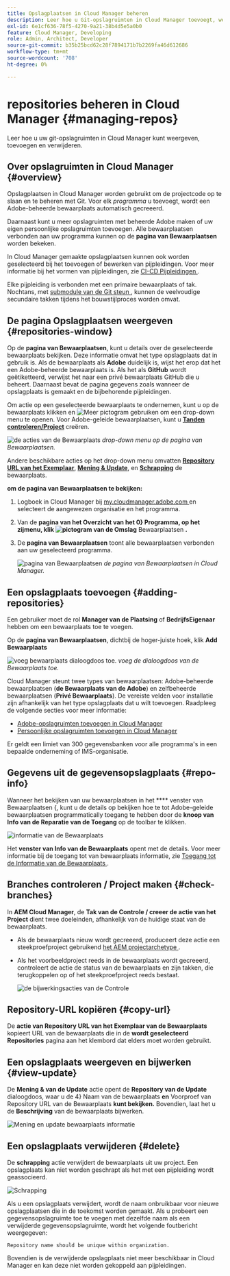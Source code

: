 ```yaml
---
title: Opslagplaatsen in Cloud Manager beheren
description: Leer hoe u Git-opslagruimten in Cloud Manager toevoegt, weergeeft en verwijdert.
exl-id: 6e1cf636-78f5-4270-9a21-38b4d5e5a0b0
feature: Cloud Manager, Developing
role: Admin, Architect, Developer
source-git-commit: b35b25bcd62c28f7894171b7b2269fa46d612686
workflow-type: tm+mt
source-wordcount: '708'
ht-degree: 0%

---
```



# repositories beheren in Cloud Manager {#managing-repos}

Leer hoe u uw git-opslagruimten in Cloud Manager kunt weergeven, toevoegen en verwijderen.

## Over opslagruimten in Cloud Manager {#overview}

Opslagplaatsen in Cloud Manager worden gebruikt om de projectcode op te slaan en te beheren met Git. Voor elk *programma* u toevoegt, wordt een Adobe-beheerde bewaarplaats automatisch gecreeerd.

Daarnaast kunt u meer opslagruimten met beheerde Adobe maken of uw eigen persoonlijke opslagruimten toevoegen. Alle bewaarplaatsen verbonden aan uw programma kunnen op de **pagina van Bewaarplaatsen** worden bekeken.

In Cloud Manager gemaakte opslagplaatsen kunnen ook worden geselecteerd bij het toevoegen of bewerken van pijpleidingen. Voor meer informatie bij het vormen van pijpleidingen, zie [ CI-CD Pijpleidingen ](/help/implementing/cloud-manager/configuring-pipelines/introduction-ci-cd-pipelines.md).

Elke pijpleiding is verbonden met een primaire bewaarplaats of tak. Nochtans, met [ submodule van de Git steun ](git-submodules.md), kunnen de veelvoudige secundaire takken tijdens het bouwstijlproces worden omvat.

## De pagina Opslagplaatsen weergeven {#repositories-window}

Op de **pagina van Bewaarplaatsen**, kunt u details over de geselecteerde bewaarplaats bekijken. Deze informatie omvat het type opslagplaats dat in gebruik is. Als de bewaarplaats als **Adobe** duidelijk is, wijst het erop dat het een Adobe-beheerde bewaarplaats is. Als het als **GitHub** wordt geëtiketteerd, verwijst het naar een privé bewaarplaats GitHub die u beheert. Daarnaast bevat de pagina gegevens zoals wanneer de opslagplaats is gemaakt en de bijbehorende pijpleidingen.

Om actie op een geselecteerde bewaarplaats te ondernemen, kunt u op de bewaarplaats klikken en ![ Meer pictogram ](https://spectrum.adobe.com/static/icons/workflow_18/Smock_More_18_N.svg) gebruiken om een drop-down menu te openen. Voor Adobe-geleide bewaarplaatsen, kunt u **[Tanden controleren/Project](#check-branches)** creëren.

![ de acties van de Bewaarplaats ](assets/repository-actions.png)
*drop-down menu op de pagina van Bewaarplaatsen.*

Andere beschikbare acties op het drop-down menu omvatten **[Repository URL van het Exemplaar](#copy-url)**, **[Mening &amp; Update](#view-update)**, en **[Schrapping](#delete)** de bewaarplaats.

**om de pagina van Bewaarplaatsen te bekijken:**

1. Logboek in Cloud Manager bij [ my.cloudmanager.adobe.com ](https://my.cloudmanager.adobe.com/) en selecteert de aangewezen organisatie en het programma.

1. Van de **pagina van het Overzicht van het 0} Programma, op het zijmenu, klik ![ pictogram van de Omslag ](https://spectrum.adobe.com/static/icons/workflow_18/Smock_Folder_18_N.svg)** Bewaarplaatsen **.**

1. De **pagina van Bewaarplaatsen** toont alle bewaarplaatsen verbonden aan uw geselecteerd programma.

   ![ pagina van Bewaarplaatsen ](assets/repositories.png)
   *de pagina van Bewaarplaatsen in Cloud Manager.*

## Een opslagplaats toevoegen {#adding-repositories}

Een gebruiker moet de rol **Manager van de Plaatsing** of **BedrijfsEigenaar** hebben om een bewaarplaats toe te voegen.

Op de **pagina van Bewaarplaatsen**, dichtbij de hoger-juiste hoek, klik **Add Bewaarplaats**

![ voeg bewaarplaats dialoogdoos toe.](assets/repository-add.png)
*voeg de dialoogdoos van de Bewaarplaats toe.*

Cloud Manager steunt twee types van bewaarplaatsen: Adobe-beheerde bewaarplaatsen (**de Bewaarplaats van de Adobe**) en zelfbeheerde bewaarplaatsen (**Privé Bewaarplaats**). De vereiste velden voor installatie zijn afhankelijk van het type opslagplaats dat u wilt toevoegen. Raadpleeg de volgende secties voor meer informatie:

* [Adobe-opslagruimten toevoegen in Cloud Manager](adobe-repositories.md)
* [Persoonlijke opslagruimten toevoegen in Cloud Manager](private-repositories.md)

Er geldt een limiet van 300 gegevensbanken voor alle programma&#39;s in een bepaalde onderneming of IMS-organisatie.

## Gegevens uit de gegevensopslagplaats {#repo-info}

Wanneer het bekijken van uw bewaarplaatsen in het **** venster van Bewaarplaatsen {, kunt u de details op bekijken hoe te tot Adobe-geleide bewaarplaatsen programmatically toegang te hebben door de **knoop van Info van de Reparatie van de Toegang** op de toolbar te klikken.

![ informatie van de Bewaarplaats ](assets/repository-access-repo-info2.png)

Het **venster van Info van de Bewaarplaats** opent met de details. Voor meer informatie bij de toegang tot van bewaarplaats informatie, zie [ Toegang tot de Informatie van de Bewaarplaats ](/help/implementing/cloud-manager/managing-code/accessing-repos.md).

## Branches controleren / Project maken {#check-branches}

In **AEM Cloud Manager**, de **Tak van de Controle / creeer de actie van het Project** dient twee doeleinden, afhankelijk van de huidige staat van de bewaarplaats.

* Als de bewaarplaats nieuw wordt gecreeerd, produceert deze actie een steekproefproject gebruikend [ het AEM projectarchetype ](https://experienceleague.adobe.com/en/docs/experience-manager-core-components/using/developing/archetype/overview).
* Als het voorbeeldproject reeds in de bewaarplaats wordt gecreeerd, controleert de actie de status van de bewaarplaats en zijn takken, die terugkoppelen op of het steekproefproject reeds bestaat.

  ![ de bijwerkingsacties van de Controle ](assets/check-branches.png)

## Repository-URL kopiëren {#copy-url}

De **actie van Repository URL van het Exemplaar van de Bewaarplaats** kopieert URL van de bewaarplaats die in de **wordt geselecteerd Repositories** pagina aan het klembord dat elders moet worden gebruikt.

## Een opslagplaats weergeven en bijwerken {#view-update}

De **Mening &amp; van de Update** actie opent de **Repository van de Update** dialoogdoos, waar u de 4} Naam van de bewaarplaats **en** Voorproef van Repository URL van de Bewaarplaats **kunt bekijken.** Bovendien, laat het u de **Beschrijving** van de bewaarplaats bijwerken.

![ Mening en update bewaarplaats informatie ](assets/repository-view-update.png)

## Een opslagplaats verwijderen {#delete}

De **schrapping** actie verwijdert de bewaarplaats uit uw project. Een opslagplaats kan niet worden geschrapt als het met een pijpleiding wordt geassocieerd.

![ Schrapping ](assets/repository-delete.png)

Als u een opslagplaats verwijdert, wordt de naam onbruikbaar voor nieuwe opslagplaatsen die in de toekomst worden gemaakt. Als u probeert een gegevensopslagruimte toe te voegen met dezelfde naam als een verwijderde gegevensopslagruimte, wordt het volgende foutbericht weergegeven:

`Repository name should be unique within organization.`

Bovendien is de verwijderde opslagplaats niet meer beschikbaar in Cloud Manager en kan deze niet worden gekoppeld aan pijpleidingen.

